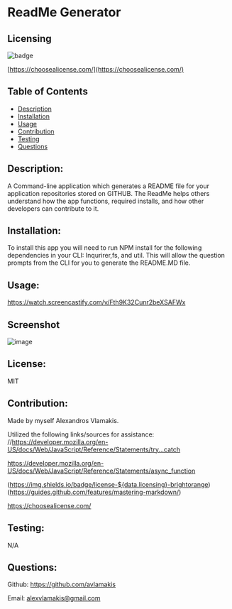 # ReadMe Generator

## Licensing
![badge](https://img.shields.io/badge/license-MIT-brightorange)

[https://choosealicense.com/](https://choosealicense.com/)

## Table of Contents
  - [Description](#description)
  - [Installation](#installation)
  - [Usage](#usage)
  - [Contribution](#contribution)
  - [Testing](#testing)
  - [Questions](#questions)
  
## Description:
A Command-line application which generates a README file for your application repositories stored on GITHUB. The ReadMe helps others understand how the app functions, required installs, and how other developers can contribute to it.

## Installation:
To install this app you will need to run NPM install for the following dependencies in your CLI: Inqurirer,fs, and util. This will allow the question prompts from the CLI for you to generate the README.MD file.

## Usage:
https://watch.screencastify.com/v/Fth9K32Cunr2beXSAFWx

## Screenshot
![image](https://user-images.githubusercontent.com/91172337/147423235-24403bfe-4b92-48ec-bdec-f330136d5563.png)


## License:
MIT

## Contribution:
Made by myself Alexandros Vlamakis. 

Utilized the following links/sources for assistance:
//https://developer.mozilla.org/en-US/docs/Web/JavaScript/Reference/Statements/try...catch 

https://developer.mozilla.org/en-US/docs/Web/JavaScript/Reference/Statements/async_function 

(https://img.shields.io/badge/license-${data.licensing}-brightorange) (https://guides.github.com/features/mastering-markdown/) 

https://choosealicense.com/

## Testing:
N/A

## Questions:
Github: https://github.com/avlamakis

Email: alexvlamakis@gmail.com
